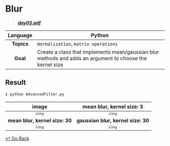 # Blur

> ***[day03.pdf](https://github.com/lisy0123/42/blob/master/Bootcamp_python/PDF/day03.pdf)***

|  Language  | Python                                                       |
| :--------: | ------------------------------------------------------------ |
| **Topics** | `Normalization`, `matrix operations`                         |
|  **Goal**  | Create a class that implements mean/gaussian blur methods and adds an argument to choose the kernel size |

## Result

```python
❯ python AdvancedFilter.py
```

|                            image                             |                  mean blur, kernel size: 3                   |
| :----------------------------------------------------------: | :----------------------------------------------------------: |
| <img src="https://github.com/lisy0123/42/tree/master/Bootcamp_python/d03/ex04/1.png" alt="img" style="zoom:60%;" /> | <img src="https://github.com/lisy0123/42/tree/master/Bootcamp_python/d03/ex04/2.png" alt="img" style="zoom:60%;" /> |
|               **mean blur, kernel size:  30**                |             **gaussian blur, kernel size:  30**              |
| <img src="https://github.com/lisy0123/42/tree/master/Bootcamp_python/d03/ex04/3.png" alt="img" style="zoom:60%;" /> | <img src="https://github.com/lisy0123/42/tree/master/Bootcamp_python/d03/ex04/4.png" alt="img" style="zoom:60%;" /> |



[↩️ Go Back](https://github.com/lisy0123/42/tree/master/Bootcamp_python)